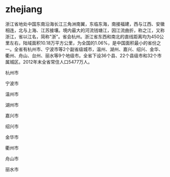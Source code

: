 # zhejiang

浙江省地处中国东南沿海长江三角洲南翼，东临东海，南接福建，西与江西、安徽相连，北与上海、江苏接壤。境内最大的河流钱塘江，因江流曲折，称之江，又称浙江，省以江名，简称"浙"。省会杭州。浙江省东西和南北的直线距离均为450公里左右，陆域面积10.18万平方公里，为全国的1.06%，是中国面积最小的省份之一。全省有杭州市、宁波市等2个副省级城市，温州、湖州、嘉兴、绍兴、金华、衢州、舟山、台州、丽水等9个地级市。全省下设36个县、22个县级市和32个市属城区。2012年末全省常住人口5477万人。

杭州市

宁波市

温州市

湖州市

嘉兴市

绍兴市

金华市

衢州市

舟山市

丽水市